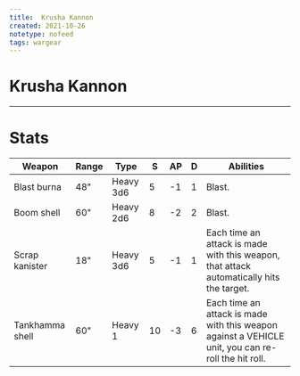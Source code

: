 ```yaml
---
title:  Krusha Kannon
created: 2021-10-26
notetype: nofeed
tags: wargear
---
```


# Krusha Kannon

---

# Stats

| Weapon          | Range | Type      | S   | AP  | D   | Abilities                                                                                          |
| --------------- | ----- | --------- | --- | --- | --- | -------------------------------------------------------------------------------------------------- |
| Blast burna     | 48"   | Heavy 3d6 | 5   | -1  | 1   | Blast.                                                                                             |
| Boom shell      | 60"   | Heavy 2d6 | 8   | -2  | 2   | Blast.                                                                                             |
| Scrap kanister  | 18"   | Heavy 3d6 | 5   | -1  | 1   | Each time an attack is made with this weapon, that attack automatically hits the target.           |
| Tankhamma shell | 60"   | Heavy 1   | 10  | -3  | 6   | Each time an attack is made with this weapon against a VEHICLE unit, you can re-roll the hit roll. | 